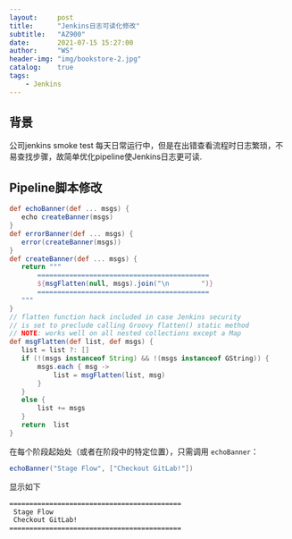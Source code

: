 ```yaml
---
layout:     post
title:      "Jenkins日志可读化修改"
subtitle:   "AZ900"
date:       2021-07-15 15:27:00
author:     "WS"
header-img: "img/bookstore-2.jpg"
catalog:    true
tags:
    - Jenkins
---
```


## 背景

  公司jenkins smoke test 每天日常运行中，但是在出错查看流程时日志繁琐，不易查找步骤，故简单优化pipeline使Jenkins日志更可读.

## Pipeline脚本修改

```groovy
def echoBanner(def ... msgs) {
   echo createBanner(msgs)
}
def errorBanner(def ... msgs) {
   error(createBanner(msgs))
}
def createBanner(def ... msgs) {
   return """
       ===========================================
       ${msgFlatten(null, msgs).join("\n        ")}
       ===========================================
   """
}
// flatten function hack included in case Jenkins security
// is set to preclude calling Groovy flatten() static method
// NOTE: works well on all nested collections except a Map
def msgFlatten(def list, def msgs) {
   list = list ?: []
   if (!(msgs instanceof String) && !(msgs instanceof GString)) {
       msgs.each { msg ->
           list = msgFlatten(list, msg)
       }
   }
   else {
       list += msgs
   }
   return  list
}
```

在每个阶段起始处（或者在阶段中的特定位置），只需调用 `echoBanner`：

```groovy
echoBanner("Stage Flow", ["Checkout GitLab!"])
```

显示如下

```XML
===========================================
 Stage Flow
 Checkout GitLab!
===========================================
```

